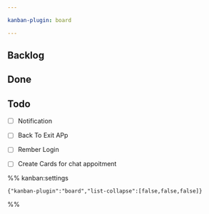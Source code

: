 ```yaml
---

kanban-plugin: board

---
```


## Backlog



## Done



## Todo

- [ ] Notification
- [ ] Back To Exit APp
- [ ] Rember Login
- [ ] Create Cards for chat
	appoitment




%% kanban:settings
```
{"kanban-plugin":"board","list-collapse":[false,false,false]}
```
%%